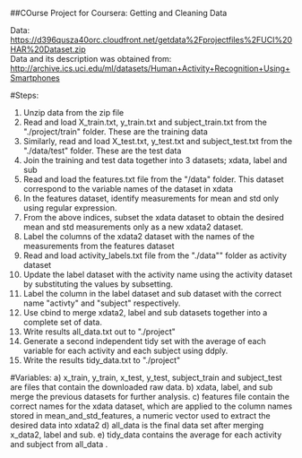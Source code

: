 ##COurse Project for Coursera: Getting and Cleaning Data

Data:  https://d396qusza40orc.cloudfront.net/getdata%2Fprojectfiles%2FUCI%20HAR%20Dataset.zip  
Data and its description was obtained from: http://archive.ics.uci.edu/ml/datasets/Human+Activity+Recognition+Using+Smartphones 

#Steps:
1) Unzip data from the zip file 
2) Read and load X_train.txt, y_train.txt and subject_train.txt from the "./project/train" folder. These are the training data
3) Similarly, read and load X_test.txt, y_test.txt and subject_test.txt from the "./data/test" folder. These are the test data
4) Join the training and test data together into 3 datasets; xdata, label and sub
5) Read and load the features.txt file from the "/data" folder. This dataset correspond to the variable names of the dataset in xdata
6) In the features dataset, identify measurements for mean and std only using regular expression. 
7) From the above indices, subset the xdata dataset to obtain the desired mean and std measurements only as a new xdata2 dataset.
8) Label the columns of the xdata2 dataset with the names of the measurements from the features dataset
9) Read and load activity_labels.txt file from the "./data"" folder as activity dataset
10) Update the label dataset with the activity name using the activity dataset by substituting the values by subsetting. 
11) Label the column in the label dataset and sub dataset with the correct name "activty" and "subject" respectively.
12) Use cbind to merge xdata2, label and sub datasets together into a complete set of data. 
13) Write results all_data.txt out to "./project"
14) Generate a second independent tidy set with the average of each variable for each activity and each subject using ddply.
15) Write the results tidy_data.txt to "./project"

#Variables: 
a) x_train, y_train, x_test, y_test, subject_train and subject_test are files that contain the downloaded raw data.
b) xdata, label, and sub merge the previous datasets for further analysis.
c) features file contain the correct names for the xdata dataset, which are applied to the column names stored in mean_and_std_features, a numeric vector used to extract the desired data into xdata2
d) all_data is the final data set after merging x_data2, label and sub.
e) tidy_data contains the  average for each activity and subject from  all_data . 

